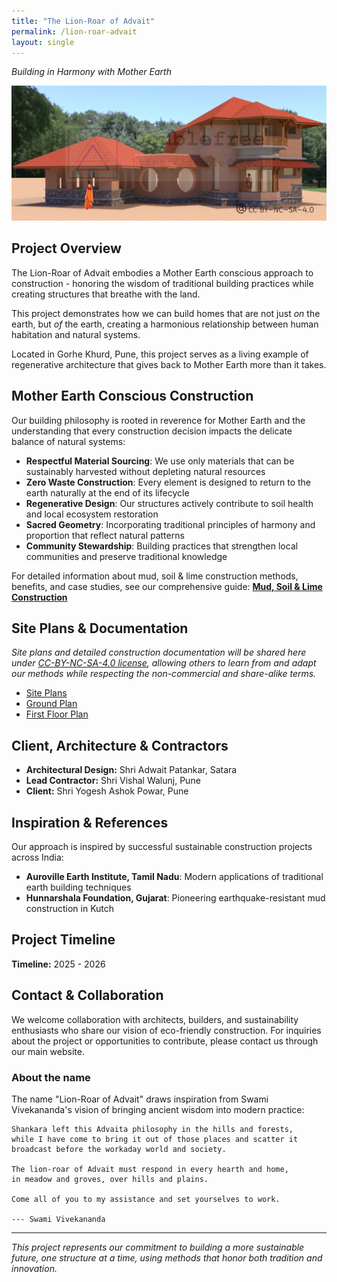 ```yaml
---
title: "The Lion-Roar of Advait"
permalink: /lion-roar-advait
layout: single
---
```


*Building in Harmony with Mother Earth*

![The Lion-Roar of Advait](/assets/images/advait/LROA.JPG)

## Project Overview

The Lion-Roar of Advait embodies a Mother Earth conscious approach to
construction - honoring the wisdom of traditional building practices while
creating structures that breathe with the land.

This project demonstrates how we can build homes that are not just *on* the
earth, but *of* the earth, creating a harmonious relationship between human
habitation and natural systems.

Located in Gorhe Khurd, Pune, this project serves as a living example of
regenerative architecture that gives back to Mother Earth more than it takes.

## Mother Earth Conscious Construction

Our building philosophy is rooted in reverence for Mother Earth and the understanding that every construction decision impacts the delicate balance of natural systems:

- **Respectful Material Sourcing**: We use only materials that can be sustainably harvested without depleting natural resources
- **Zero Waste Construction**: Every element is designed to return to the earth naturally at the end of its lifecycle
- **Regenerative Design**: Our structures actively contribute to soil health and local ecosystem restoration
- **Sacred Geometry**: Incorporating traditional principles of harmony and proportion that reflect natural patterns
- **Community Stewardship**: Building practices that strengthen local communities and preserve traditional knowledge

For detailed information about mud, soil & lime construction methods, benefits, and case studies, see our comprehensive guide: **[Mud, Soil & Lime Construction](/MudSoilLime/)**

## Site Plans & Documentation

*Site plans and detailed construction documentation will be shared here under [CC-BY-NC-SA-4.0 license](https://creativecommons.org/licenses/by-nc-sa/4.0/), allowing others to learn from and adapt our methods while respecting the non-commercial and share-alike terms.*

- [Site Plans](/assets/images/advait/sitePlanWM.pdf)
- [Ground Plan](/assets/images/advait/groundFloor.pdf)
- [First Floor Plan](/assets/images/advait/firstFloor.pdf)


## Client, Architecture & Contractors

* **Architectural Design:** Shri Adwait Patankar, Satara
* **Lead Contractor:** Shri Vishal Walunj, Pune
* **Client:**  Shri Yogesh Ashok Powar, Pune


## Inspiration & References

Our approach is inspired by successful sustainable construction projects across India:

- **Auroville Earth Institute, Tamil Nadu**: Modern applications of traditional earth building techniques
- **Hunnarshala Foundation, Gujarat**: Pioneering earthquake-resistant mud construction in Kutch

## Project Timeline

**Timeline:** 2025 - 2026

## Contact & Collaboration

We welcome collaboration with architects, builders, and sustainability enthusiasts who share our vision of eco-friendly construction. For inquiries about the project or opportunities to contribute, please contact us through our main website.

### About the name

The name "Lion-Roar of Advait" draws inspiration from Swami Vivekananda's vision of bringing ancient wisdom into modern practice:


```
Shankara left this Advaita philosophy in the hills and forests,
while I have come to bring it out of those places and scatter it
broadcast before the workaday world and society.

The lion-roar of Advait must respond in every hearth and home,
in meadow and groves, over hills and plains.

Come all of you to my assistance and set yourselves to work.

--- Swami Vivekananda
```

---

*This project represents our commitment to building a more sustainable future, one structure at a time, using methods that honor both tradition and innovation.*
